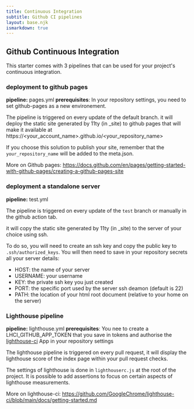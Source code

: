 ```yaml
---
title: Continuous Integration
subtitle: Github CI pipelines
layout: base.njk
ismarkdown: true
---
```


## Github Continuous Integration
This starter comes with 3 pipelines that can be used for your project's continuous integration.

### deployment to github pages

**pipeline:** pages.yml
**prerequisites**: In your repository settings, you need to set github-pages as a new environement.

The pipeline is triggered on every update of the default branch. it will deploy the static site generated by 11ty (in _site) to github pages that will make it available at https://<your_account_name>.github.io/<your_repository_name>

If you choose this solution to publish your site, remember that the `your_repository_name` will be added to the meta.json.

More on Github pages: https://docs.github.com/en/pages/getting-started-with-github-pages/creating-a-github-pages-site


### deployment a standalone server

**pipeline:** test.yml

The pipeline is triggered on every update of the `test` branch or manually in the github action tab.

it will copy the static site generated by 11ty (in _site) to the server of your choice using ssh.

To do so, you will need to create an ssh key and copy the public key to `.ssh/authorized_keys`. You will then need to save in your repository secrets all your server details:
- HOST: the name of your server
- USERNAME: your username
- KEY: the private ssh key you just created
- PORT: the specific port used by the server ssh deamon (default is 22)
- PATH: the location of your html root document (relative to your home on the server)

### Lighthouse pipeline

**pipeline:** lighthouse.yml
**prerequisites**: You nee to create a LHCI_GITHUB_APP_TOKEN that you save in tokens and authorise the [lighthouse-ci](https://github.com/GoogleChrome/lighthouse-ci) App in your repository settings

The lighthouse pipeline is triggered on every pull request, it will display the lighthouse score of the index page within your pull request checks. 

The settings of lighthouse is done in `lighthouserc.js` at the root of the project. It is possible to add assertions to focus on certain aspects of lighthouse measurements.

More on lighthouse-ci: https://github.com/GoogleChrome/lighthouse-ci/blob/main/docs/getting-started.md